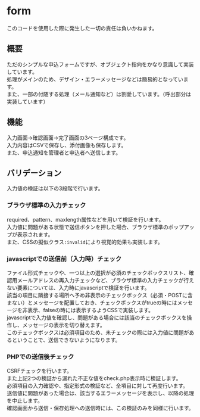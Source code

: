 # form

このコードを使用した際に発生した一切の責任は負いかねます。

## 概要

ただのシンプルな申込フォームですが、オブジェクト指向をかなり意識して実装しています。  
処理がメインのため、デザイン・エラーメッセージなどは簡易的となっています。  
また、一部の付随する処理（メール通知など）は割愛しています。（呼出部分は実装しています）

## 機能

入力画面→確認画面→完了画面の3ページ構成です。  
入力内容はCSVで保存し、添付画像も保存します。  
また、申込通知を管理者と申込者へ送信します。

## バリデーション

入力値の検証は以下の3段階で行います。

### ブラウザ標準の入力チェック

required、pattern、maxlength属性などを用いて検証を行います。  
入力値に問題がある状態で送信ボタンを押した場合、ブラウザ標準のポップアップが表示されます。  
また、CSSの擬似クラス`:invalid`により視覚的効果も実装します。  

### javascriptでの送信前（入力時）チェック

ファイル形式チェックや、一つ以上の選択が必須のチェックボックスリスト、確認用メールアドレスの再入力チェックなど、ブラウザ標準の入力チェックが行えない要素については、入力時にjavascriptで検証を行います。  
該当の項目に隣接する場所へ予め非表示のチェックボックス（必須・POSTに含まない）とメッセージを配置しておき、チェックボックスがtrueの時にはメッセージを非表示、falseの時には表示するようCSSで実装します。  
javascriptで入力値を確認し、問題がある場合には該当のチェックボックスを操作し、メッセージの表示を切り替えます。  
このチェックボックスは必須項目のため、未チェックの際には入力値に問題があるということで、送信できないようになります。

### PHPでの送信後チェック

CSRFチェックを行います。  
また上記2つの検証から漏れた不正な値をcheck.php表示時に検証します。  
必須項目の入力確認や、指定形式の検証など、全項目に対して再度行います。  
送信値に問題があった場合は、該当するエラーメッセージを表示し、以降の処理を中止します。  
確認画面から送信・保存処理への送信時には、この検証のみを同様に行います。